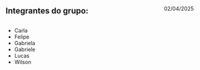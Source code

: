 <div style="display: flex; align-items: center; justify-content: space-between; flex-direction: row;">
<h2>Integrantes do grupo:</h2>
<p>02/04/2025</p>
</div>
<ul style="list-style-disc: disc;">
  <li>Carla</li>
  <li>Felipe</li>
  <li>Gabriela</li>
  <li>Gabriele</li>
  <li>Lucas</li>
  <li>Wilson</li>
</ul>
